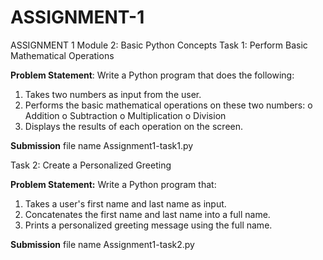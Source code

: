 # ASSIGNMENT-1
ASSIGNMENT 1 Module 2: Basic Python Concepts
Task 1: Perform Basic Mathematical Operations

**Problem Statement**: Write a Python program that does the following:
1.  Takes two numbers as input from the user.
2.  Performs the basic mathematical operations on these two numbers:
o	Addition
o	Subtraction
o	Multiplication
o	Division
3.  Displays the results of each operation on the screen.

**Submission** file name Assignment1-task1.py

Task 2: Create a Personalized Greeting

**Problem Statement:** Write a Python program that:
1.  Takes a user's first name and last name as input.
2.  Concatenates the first name and last name into a full name.
3.  Prints a personalized greeting message using the full name.

**Submission** file name Assignment1-task2.py
